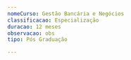```yaml
---
nomeCurso: Gestão Bancária e Negócios
classificacao: Especialização
duracao: 12 meses
observacao: obs
tipo: Pós Graduação

---
```



